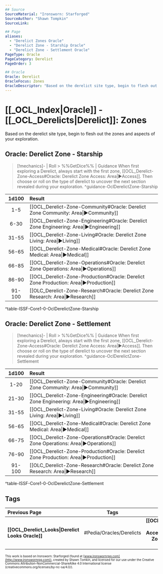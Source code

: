 ```yaml
---
## Source
SourceMaterial: "Ironsworn: Starforged"
SourceAuthor: "Shawn Tompkin"
SourceLink: 

## Page
aliases:
  - "Derelict Zones Oracle"
  - "Derelict Zone - Starship Oracle"
  - "Derelict Zone - Settlement Oracle"
PageType: Oracle
PageCategory: Derelict
PageOrder: 3

## Oracle
Oracle: Derelict
OracleFocus: Zones
OracleDescriptor: "Based on the derelict site type, begin to flesh out the zones and aspects of your exploration."
---
```

 # [[_OCL_Index|Oracle]] - [[_OCL_Derelicts|Derelict]]: Zones
Based on the derelict site type, begin to flesh out the zones and aspects of your exploration.

## Oracle: Derelict Zone - Starship
> [!mechanics]- | Roll > %%GetDice%% | Guidance
> When first exploring a Derelict, always start with the first zone, [[OCL_Derelict-Zone-Access#Oracle: Derelict Zone Access: Area|▶Access]].  Then choose or roll on the type of derelict to uncover the next section revealed during your exploration. ^guidance-OclDerelictZone-Starship

| 1d100 | Result |
|:---:|:--- |
| 1-5 | [[OCL_Derelict-Zone-Community#Oracle: Derelict Zone Community: Area\|▶Community]] |
| 6-30 | [[OCL_Derelict-Zone-Engineering#Oracle: Derelict Zone Engineering: Area\|▶Engineering]] |
| 31-55 | [[OCL_Derelict-Zone-Living#Oracle: Derelict Zone Living: Area\|▶Living]] |
| 56-65 | [[OCL_Derelict-Zone-Medical#Oracle: Derelict Zone Medical: Area\|▶Medical]] |
| 66-85 | [[OCL_Derelict-Zone-Operations#Oracle: Derelict Zone Operations: Area\|▶Operations]] |
| 86-90 | [[OCL_Derelict-Zone-Production#Oracle: Derelict Zone Production: Area\|▶Production]] |
| 91-100 | [[OLC_Derelict-Zone-Research#Oracle: Derelict Zone Research: Area\|▶Research]] |
^table-ISSF-Core1-0-OclDerelictZone-Starship

## Oracle: Derelict Zone - Settlement
> [!mechanics]- | Roll > %%GetDice%% | Guidance
> When first exploring a Derelict, always start with the first zone, [[OCL_Derelict-Zone-Access#Oracle: Derelict Zone Access: Area|▶Access]].  Then choose or roll on the type of derelict to uncover the next section revealed during your exploration. ^guidance-OclDerelictZone-Settlement

| 1d100 | Result |
|:---:|:--- |
| 1-20 | [[OCL_Derelict-Zone-Community#Oracle: Derelict Zone Community: Area\|▶Community]] |
| 21-30 | [[OCL_Derelict-Zone-Engineering#Oracle: Derelict Zone Engineering: Area\|▶Engineering]] |
| 31-55 | [[OCL_Derelict-Zone-Living#Oracle: Derelict Zone Living: Area\|▶Living]] |
| 56-65 | [[OCL_Derelict-Zone-Medical#Oracle: Derelict Zone Medical: Area\|▶Medical]] |
| 66-75 | [[OCL_Derelict-Zone-Operations#Oracle: Derelict Zone Operations: Area\|▶Operations]] |
| 76-90 | [[OCL_Derelict-Zone-Production#Oracle: Derelict Zone Production: Area\|▶Production]] |
| 91-100 | [[OLC_Derelict-Zone-Research#Oracle: Derelict Zone Research: Area\|▶Research]] |
^table-ISSF-Core1-0-OclDerelictZone-Settlement

## Tags
| Previous Page | Tags | Next Page |
|:--- |:---:| ---:|
| **[[OCL_Derelict_Looks\|Derelict Looks Oracle]]** | #Pedia/Oracles/Derelicts | **[[OCL_Derelict-Zone-Access\|Derelict Zone: Access Oracle]]** |

<font size=-2>This work is based on Ironsworn: Starforged (found at [www.ironswornrpg.com](http://www.ironswornrpg.com)), created by Shawn Tomkin, and licensed for our use under the Creative Commons Attribution-NonCommercial-ShareAlike 4.0 International license  (creativecommons.org/licenses/by-nc-sa/4.0/).</font>